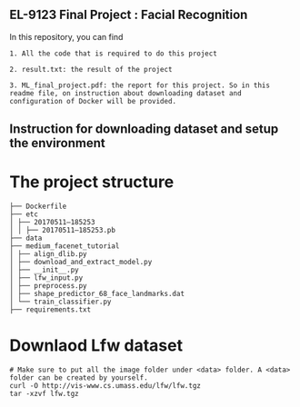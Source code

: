 ## EL-9123 Final Project : Facial Recognition

In this repository, you can find 
```
1. All the code that is required to do this project 
```
```
2. result.txt: the result of the project
```
```
3. ML_final_project.pdf: the report for this project. So in this readme file, on instruction about downloading dataset and configuration of Docker will be provided.
```

## Instruction for downloading dataset and setup the environment
# The project structure
```
├── Dockerfile
├── etc
│ ├── 20170511–185253
│ │ ├── 20170511–185253.pb
├── data
├── medium_facenet_tutorial
│ ├── align_dlib.py
│ ├── download_and_extract_model.py
│ ├── __init__.py
│ ├── lfw_input.py
│ ├── preprocess.py
│ ├── shape_predictor_68_face_landmarks.dat
│ └── train_classifier.py
├── requirements.txt
```
# Downlaod Lfw dataset
```
# Make sure to put all the image folder under <data> folder. A <data> folder can be created by yourself.
curl -O http://vis-www.cs.umass.edu/lfw/lfw.tgz
tar -xzvf lfw.tgz
```
